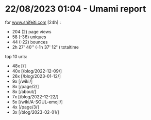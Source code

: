# 22/08/2023 01:04 - Umami report
for www.shifeiti.com [24h] :

 - 204 (2) page views
 - 58 (-36) uniques
 - 44 (-22) bounces
 - 2h 27' 40'' (-1h 37' 12'') totaltime


top 10 urls:
 - 48x [/]
 - 40x [/blog/2022-12-09/]
 - 26x [/blog/2023-01-12/]
 - 9x [/wiki/]
 - 8x [/page/2/]
 - 8x [/about/]
 - 7x [/blog/2022-12-22/]
 - 5x [/wiki/A-SOUL-emoji/]
 - 4x [/page/3/]
 - 3x [/blog/2023-02-01/]


